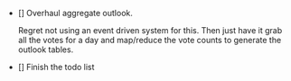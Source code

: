 - [] Overhaul aggregate outlook. 

    Regret not using an event driven system for this. Then just have it grab all the votes for a day and map/reduce the vote counts to generate the outlook tables. 

- [] Finish the todo list

